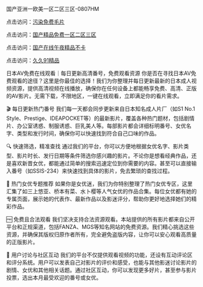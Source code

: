 国产亚洲一欧美一区二区三区-0807HM

点击访问：<a href="https://heiliaoe8ajia.pages.dev">污染免费毛片</a>

点击访问：<a href="https://heiliaoxqkkct.pages.dev">国产精品免费一区二区三区</a>

点击访问：<a href="https://heiliaozj3tjd.pages.dev">国产在线午夜精品不卡</a>

点击访问：<a href="https://heiliaowzu4ur.pages.dev">久久91精品</a>

日本AV免费在线观看｜每日更新高清番号，免费观看资源
你是否在寻找日本AV免费观看的途径？这里是你最佳的选择！我们为你整理并每日更新最新的日本成人视频资源，提供高清视频在线播放，确保你在任何设备上都能畅享免费、高清、正版的AV影片。无需下载，不限地区，一键在线观看，立即满足你的看片需求。

🎬 每日更新热门番号
我们每一天都会同步更新来自日本知名成人片厂（如S1 No.1 Style、Prestige、IDEAPOCKET等）的最新影片，覆盖各种热门题材，包括剧情片、办公室诱惑、制服诱惑、巨乳美人等。每部影片都会详细标明番号、女优名字、类型和发行时间，确保你可以快速找到符合自己口味的作品。

🔍 快速筛选，精准查找
通过我们的平台，你可以方便地根据女优名字、影片类型、影片时长、发行日期等条件筛选你感兴趣的影片。不论你是想看经典作品，还是喜欢新晋女优，都能通过简单的搜索迅速定位到你需要的内容。甚至可以直接输入番号（如SSIS-234）来快速找到具体的影片，免去繁琐的查找过程。

🌟 热门女优专题推荐
如果你是女优迷，我们为你特别整理了热门女优专区，这里汇集了如三上悠亚、桥本有菜、水卜樱等人气女优的作品合集。每位女优都有她的专属页面，展示她的代表作、最新作品以及影迷评分，帮助你更好地选择她们的精彩作品。

🆓 免费且合法观看
我们坚决支持合法资源观看。本站提供的所有影片都来自公开平台和正规渠道，包括FANZA、MGS等知名网站的免费资源。我们精心挑选这些资源，并确保其版权归原作者所有，完全避免盗版内容，让你可以安心观看高质量的正版影片。

💬 用户讨论与社区互动
我们的平台不仅提供观看视频的功能，还设有互动评论区和评分系统。用户可以发表自己对影片的评价和感受，也能与其他影迷讨论影片的剧情、女优和其他相关话题。通过社区互动，你可以发现更多好片，甚至参与影片投票，选出本月最受欢迎的番号或女优。

<span style="display:none;">[Canonical link](https://github.com/syx143/2356 ）</span>
